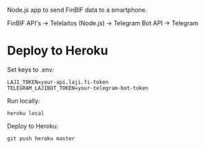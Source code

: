 Node.js app to send FinBIF data to a smartphone.

FinBIF API's -> Telelaitos (Node.js) -> Telegram Bot API -> Telegram

Deploy to Heroku
================

Set keys to .env:

	LAJI_TOKEN=your-api.laji.fi-token
	TELEGRAM_LAJIBOT_TOKEN=your-telegram-bot-token

Run locally:

	heroku local

Deploy to Heroku:

	git push heroku master

